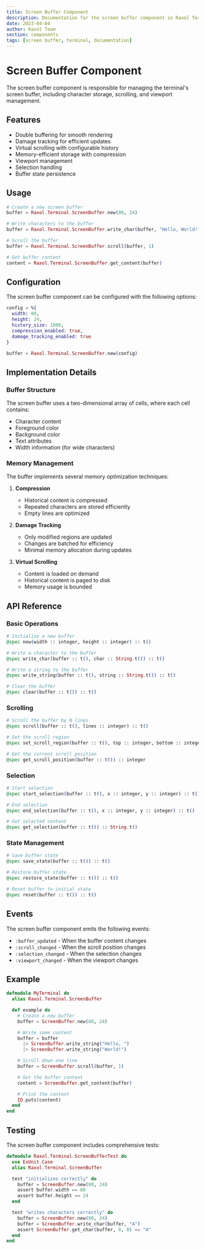 ```yaml
---
title: Screen Buffer Component
description: Documentation for the screen buffer component in Raxol Terminal Emulator
date: 2023-04-04
author: Raxol Team
section: components
tags: [screen buffer, terminal, documentation]
---
```


# Screen Buffer Component

The screen buffer component is responsible for managing the terminal's screen buffer, including character storage, scrolling, and viewport management.

## Features

- Double buffering for smooth rendering
- Damage tracking for efficient updates
- Virtual scrolling with configurable history
- Memory-efficient storage with compression
- Viewport management
- Selection handling
- Buffer state persistence

## Usage

```elixir
# Create a new screen buffer
buffer = Raxol.Terminal.ScreenBuffer.new(80, 24)

# Write characters to the buffer
buffer = Raxol.Terminal.ScreenBuffer.write_char(buffer, "Hello, World!")

# Scroll the buffer
buffer = Raxol.Terminal.ScreenBuffer.scroll(buffer, 1)

# Get buffer content
content = Raxol.Terminal.ScreenBuffer.get_content(buffer)
```

## Configuration

The screen buffer component can be configured with the following options:

```elixir
config = %{
  width: 80,
  height: 24,
  history_size: 1000,
  compression_enabled: true,
  damage_tracking_enabled: true
}

buffer = Raxol.Terminal.ScreenBuffer.new(config)
```

## Implementation Details

### Buffer Structure

The screen buffer uses a two-dimensional array of cells, where each cell contains:

- Character content
- Foreground color
- Background color
- Text attributes
- Width information (for wide characters)

### Memory Management

The buffer implements several memory optimization techniques:

1. **Compression**

   - Historical content is compressed
   - Repeated characters are stored efficiently
   - Empty lines are optimized

2. **Damage Tracking**

   - Only modified regions are updated
   - Changes are batched for efficiency
   - Minimal memory allocation during updates

3. **Virtual Scrolling**
   - Content is loaded on demand
   - Historical content is paged to disk
   - Memory usage is bounded

## API Reference

### Basic Operations

```elixir
# Initialize a new buffer
@spec new(width :: integer, height :: integer) :: t()

# Write a character to the buffer
@spec write_char(buffer :: t(), char :: String.t()) :: t()

# Write a string to the buffer
@spec write_string(buffer :: t(), string :: String.t()) :: t()

# Clear the buffer
@spec clear(buffer :: t()) :: t()
```

### Scrolling

```elixir
# Scroll the buffer by N lines
@spec scroll(buffer :: t(), lines :: integer) :: t()

# Set the scroll region
@spec set_scroll_region(buffer :: t(), top :: integer, bottom :: integer) :: t()

# Get the current scroll position
@spec get_scroll_position(buffer :: t()) :: integer
```

### Selection

```elixir
# Start selection
@spec start_selection(buffer :: t(), x :: integer, y :: integer) :: t()

# End selection
@spec end_selection(buffer :: t(), x :: integer, y :: integer) :: t()

# Get selected content
@spec get_selection(buffer :: t()) :: String.t()
```

### State Management

```elixir
# Save buffer state
@spec save_state(buffer :: t()) :: t()

# Restore buffer state
@spec restore_state(buffer :: t()) :: t()

# Reset buffer to initial state
@spec reset(buffer :: t()) :: t()
```

## Events

The screen buffer component emits the following events:

- `:buffer_updated` - When the buffer content changes
- `:scroll_changed` - When the scroll position changes
- `:selection_changed` - When the selection changes
- `:viewport_changed` - When the viewport changes

## Example

```elixir
defmodule MyTerminal do
  alias Raxol.Terminal.ScreenBuffer

  def example do
    # Create a new buffer
    buffer = ScreenBuffer.new(80, 24)

    # Write some content
    buffer = buffer
      |> ScreenBuffer.write_string("Hello, ")
      |> ScreenBuffer.write_string("World!")

    # Scroll down one line
    buffer = ScreenBuffer.scroll(buffer, 1)

    # Get the buffer content
    content = ScreenBuffer.get_content(buffer)

    # Print the content
    IO.puts(content)
  end
end
```

## Testing

The screen buffer component includes comprehensive tests:

```elixir
defmodule Raxol.Terminal.ScreenBufferTest do
  use ExUnit.Case
  alias Raxol.Terminal.ScreenBuffer

  test "initializes correctly" do
    buffer = ScreenBuffer.new(80, 24)
    assert buffer.width == 80
    assert buffer.height == 24
  end

  test "writes characters correctly" do
    buffer = ScreenBuffer.new(80, 24)
    buffer = ScreenBuffer.write_char(buffer, "A")
    assert ScreenBuffer.get_char(buffer, 0, 0) == "A"
  end
end
```

